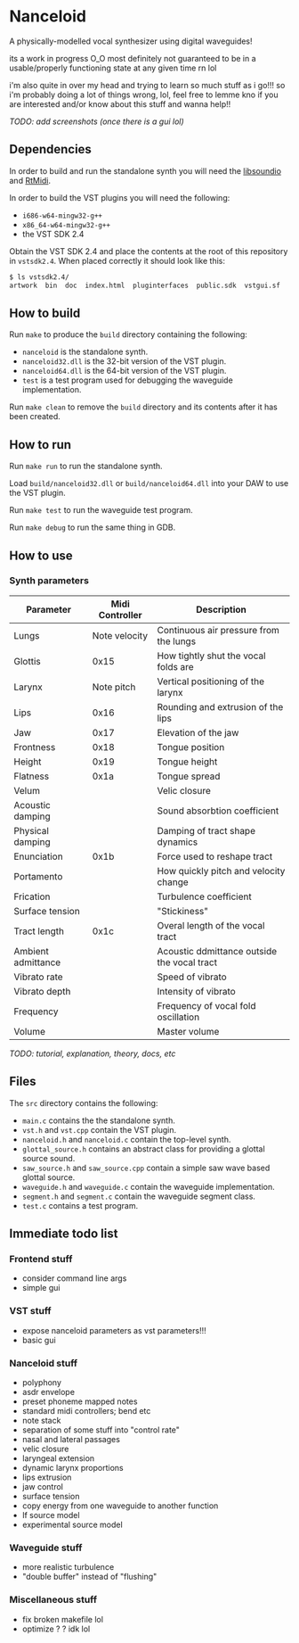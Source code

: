 # Nanceloid

A physically-modelled vocal synthesizer using digital waveguides!

its a work in progress O_O
most definitely not guaranteed to be in a usable/properly functioning state at any given time rn lol

i'm also quite in over my head and trying to learn so much stuff as i go!!! so i'm probably doing a lot of things wrong, lol, feel free to lemme kno if you are interested and/or know about this stuff and wanna help!!

_TODO: add screenshots (once there is a gui lol)_

## Dependencies

In order to build and run the standalone synth you will need the [libsoundio](http://libsound.io/) and [RtMidi](https://github.com/thestk/rtmidi).

In order to build the VST plugins you will need the following:
- `i686-w64-mingw32-g++`
- `x86_64-w64-mingw32-g++`
- the VST SDK 2.4

Obtain the VST SDK 2.4 and place the contents at the root of this repository in `vstsdk2.4`.
When placed correctly it should look like this:
```bash
$ ls vstsdk2.4/
artwork  bin  doc  index.html  pluginterfaces  public.sdk  vstgui.sf
```

## How to build

Run `make` to produce the `build` directory containing the following:
- `nanceloid` is the standalone synth.
- `nanceloid32.dll` is the 32-bit version of the VST plugin.
- `nanceloid64.dll` is the 64-bit version of the VST plugin.
- `test` is a test program used for debugging the waveguide implementation.

Run `make clean` to remove the `build` directory and its contents after it has been created.

## How to run

Run `make run` to run the standalone synth.

Load `build/nanceloid32.dll` or `build/nanceloid64.dll` into your DAW to use the VST plugin.

Run `make test` to run the waveguide test program.

Run `make debug` to run the same thing in GDB.

## How to use

### Synth parameters

| Parameter          | Midi Controller | Description                                 |
|--------------------|-----------------|---------------------------------------------|
| Lungs              | Note velocity   | Continuous air pressure from the lungs      |
| Glottis            | 0x15            | How tightly shut the vocal folds are        |
| Larynx             | Note pitch      | Vertical positioning of the larynx          |
| Lips               | 0x16            | Rounding and extrusion of the lips          |
| Jaw                | 0x17            | Elevation of the jaw                        |
| Frontness          | 0x18            | Tongue position                             |
| Height             | 0x19            | Tongue height                               |
| Flatness           | 0x1a            | Tongue spread                               |
| Velum              |                 | Velic closure                               |
| Acoustic damping   |                 | Sound absorbtion coefficient                |
| Physical damping   |                 | Damping of tract shape dynamics             |
| Enunciation        | 0x1b            | Force used to reshape tract                 |
| Portamento         |                 | How quickly pitch and velocity change       |
| Frication          |                 | Turbulence coefficient                      |
| Surface tension    |                 | "Stickiness"                                |
| Tract length       | 0x1c            | Overal length of the vocal tract            |
| Ambient admittance |                 | Acoustic ddmittance outside the vocal tract |
| Vibrato rate       |                 | Speed of vibrato                            |
| Vibrato depth      |                 | Intensity of vibrato                        |
| Frequency          |                 | Frequency of vocal fold oscillation         |
| Volume             |                 | Master volume                               |

_TODO: tutorial, explanation, theory, docs, etc_

## Files

The `src` directory contains the following:
- `main.c` contains the the standalone synth.
- `vst.h` and `vst.cpp` contain the VST plugin.
- `nanceloid.h` and `nanceloid.c` contain the top-level synth.
- `glottal_source.h` contains an abstract class for providing a glottal source sound.
- `saw_source.h` and `saw_source.cpp` contain a simple saw wave based glottal source.
- `waveguide.h` and `waveguide.c` contain the waveguide implementation.
- `segment.h` and `segment.c` contain the waveguide segment class.
- `test.c` contains a test program.

## Immediate todo list

### Frontend stuff
- consider command line args
- simple gui

### VST stuff
- expose nanceloid parameters as vst parameters!!!
- basic gui

### Nanceloid stuff
- polyphony
- asdr envelope
- preset phoneme mapped notes
- standard midi controllers; bend etc
- note stack
- separation of some stuff into "control rate"
- nasal and lateral passages
- velic closure
- laryngeal extension
- dynamic larynx proportions
- lips extrusion
- jaw control
- surface tension
- copy energy from one waveguide to another function
- lf source model
- experimental source model

### Waveguide stuff
- more realistic turbulence
- "double buffer" instead of "flushing"

### Miscellaneous stuff
- fix broken makefile lol
- optimize ? ? idk lol
